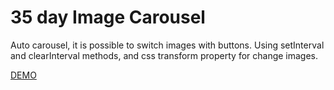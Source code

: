 # 35 day Image Carousel

Auto carousel, it is possible to switch images with buttons. Using setInterval and clearInterval methods, and css transform property for change images.

[DEMO](https://voloshin-sergei.github.io/50_days/35_day%20Image%20carousel/)

